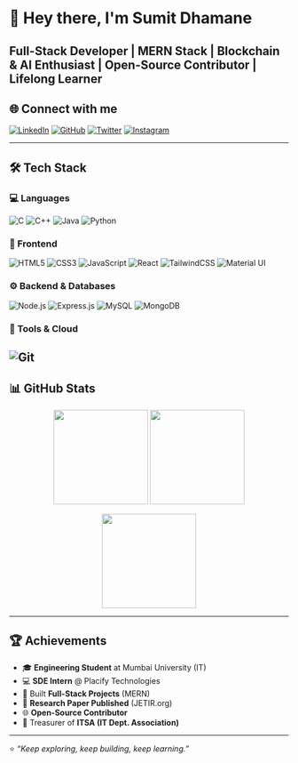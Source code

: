 # 👋 Hey there, I'm **Sumit Dhamane**  
**Full-Stack Developer | MERN Stack | Blockchain & AI Enthusiast | Open-Source Contributor | Lifelong Learner**
---

## 🌐 Connect with me  

[![LinkedIn](https://img.shields.io/badge/LinkedIn-blue?logo=linkedin&logoColor=white)](https://www.linkedin.com/in/sumitdhamane)  [![GitHub](https://img.shields.io/badge/GitHub-black?logo=github&logoColor=white)](https://github.com/Sumitdhamane)  [![Twitter](https://img.shields.io/badge/Twitter-1DA1F2?logo=twitter&logoColor=white)](#)  [![Instagram](https://img.shields.io/badge/Instagram-E4405F?logo=instagram&logoColor=white)](#)  

---

## 🛠 Tech Stack  

### 💻 Languages  
![C](https://img.shields.io/badge/C-A8B9CC?logo=c&logoColor=white)  ![C++](https://img.shields.io/badge/C++-00599C?logo=cplusplus&logoColor=white)  ![Java](https://img.shields.io/badge/Java-007396?logo=java&logoColor=white)  ![Python](https://img.shields.io/badge/Python-3776AB?logo=python&logoColor=white)  

### 🎨 Frontend  
![HTML5](https://img.shields.io/badge/HTML5-E34F26?logo=html5&logoColor=white)  ![CSS3](https://img.shields.io/badge/CSS3-1572B6?logo=css3&logoColor=white)  ![JavaScript](https://img.shields.io/badge/JavaScript-F7DF1E?logo=javascript&logoColor=black)  ![React](https://img.shields.io/badge/React-20232A?logo=react&logoColor=61DAFB)  ![TailwindCSS](https://img.shields.io/badge/TailwindCSS-38B2AC?logo=tailwind-css&logoColor=white)  ![Material UI](https://img.shields.io/badge/Material_UI-0081CB?logo=mui&logoColor=white)  

### ⚙️ Backend & Databases  
![Node.js](https://img.shields.io/badge/Node.js-339933?logo=node.js&logoColor=white)  ![Express.js](https://img.shields.io/badge/Express.js-000000?logo=express&logoColor=white)  ![MySQL](https://img.shields.io/badge/MySQL-005C84?logo=mysql&logoColor=white)  ![MongoDB](https://img.shields.io/badge/MongoDB-4EA94B?logo=mongodb&logoColor=white)  

### 🚀 Tools & Cloud  
![Git](https://img.shields.io/badge/Git-F05032?logo=git&logoColor=white)  
---

## 📊 GitHub Stats  

<p align="center">
  <img src="https://github-readme-stats.vercel.app/api?username=Sumitdhamane&show_icons=true&theme=tokyonight" height="170"/>
  <img src="https://github-readme-streak-stats.herokuapp.com/?user=Sumitdhamane&theme=tokyonight" height="170"/>
</p>

<p align="center">
  <img src="https://github-readme-stats.vercel.app/api/top-langs/?username=Sumitdhamane&layout=compact&theme=tokyonight" height="170"/>
</p>

---

## 🏆 Achievements  

- 🎓 **Engineering Student** at Mumbai University (IT)  
- 💻 **SDE Intern** @ Placify Technologies  
- 🚀 Built **Full-Stack Projects** (MERN)  
- 📖 **Research Paper Published** (JETIR.org)  
- 🌐 **Open-Source Contributor**  
- 🤝 Treasurer of **ITSA (IT Dept. Association)**  

---

⭐ *“Keep exploring, keep building, keep learning.”*  
